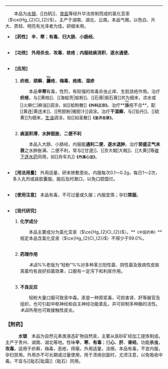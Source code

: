 ---
&emsp;&emsp;本品为<ins>水银</ins>、[[白矾]]、<ins>食盐</ins>等经升华法炼制而成的氯化亚汞（$\ce{Hg_{2}Cl_{2}}$）。主产于湖南、湖北、云南。本品气微。以色白、片大、质轻、明亮有光泽者为佳。研细末用。

- 【**药性**】
	**辛**，**寒**；**有毒**。**归大肠**、**小肠经**。<br></br>

- 【**功效**】
	**外用杀虫**，**攻毒**，**敛疮**；**内服祛痰消积**，**逐水通便**。<br></br>

- 【**应用**】
	1. **疥疮**，**顽癣**，**<ruby>臁<rp>(</rp><rt>lián</rt><rp>)</rp></ruby>疮**，**梅毒**，**疮疡**，**湿疹**
		
		&emsp;&emsp;本品**辛寒**有毒，性烈，有较强的攻毒杀虫止痒、生肌敛疮作用。治疗**疥疮**，与[[黄柏]]、[[海蛤壳|蛤粉]]、[[石膏|煅石膏]]共为细末，凉水或[[火麻仁|麻油]]调涂，如[[蛤粉散]]**`《外科正宗》`**。治疗**<ruby>臁<rp>(</rp><rt>lián</rt><rp>)</rp></ruby>疮不合**，配[[黄连|黄连末]]、[[熊胆粉|猪胆汁]]调涂。治疗**干湿癣**，与[[铅丹]]、[[硫黄]]为细末，<ins>生油</ins>调涂，如[[如圣散]]**`《圣济总录》`**。<br></br>
	
	2. **痰涎积滞**，**水肿鼓胀**，**二便不利**
		
		&emsp;&emsp;本品入大肠、小肠经，内服能**通利二便**，**逐水退肿**。治疗**邪盛正气未衰**之水肿胀满、二便不利，常与[[甘遂]]、[[京大戟|大戟]]、[[大黄]]等<ins>峻下逐水药</ins>同用，如[[舟车丸]]**`《丹溪心法》`**。<br></br>

- 【**用法用量**】
	外用适量，研末掺敷患处。内服每次0.1～0.2g，每日1～2次，多入丸剂或装胶囊服。服后及时漱口，以免口腔糜烂。<br></br>

- 【**使用注意**】
	本品有毒，不可过量或久服；内服宜慎；孕妇**禁服**。<br></br>

- 【**现代研究**】
	1. **化学成分**
		
		&emsp;&emsp;本品主要成分为氯化亚汞（$\ce{Hg_{2}Cl_{2}}$）。**`《中国药典》`**规定本品含氯化亚汞（$\ce{Hg_{2}Cl_{2}}$）不得少于99.0%。<br></br>
	
	2. **药理作用**
		
		&emsp;&emsp;<dfn>本品</dfn>%%老版为“轻粉”%%对多种革兰阳性菌、阴性菌及致病性皮肤真菌均有良好抑菌效果<dfn>，</dfn>口服有一定泻下和利尿作用。<br></br>
	
	3. **不良反应**
		
		&emsp;&emsp;轻粉大量口服可致汞中毒。汞是一种原浆毒，可损害肾、肝等器官及组织，也可引起中枢神经和自主神经功能紊乱，并可抑制多种酶的活性。<dfn>本品</dfn>外用也可致接触性皮炎。

### 【附药】

&emsp;&emsp;&emsp;**水银**&emsp;本品为自然元素类液态矿物自然汞，主要从辰砂矿经加工提炼制成。主产于贵州、湖南、湖北等地。性味**辛**，**寒**，**有毒**；归**心**、**肝**、**肾经**。功能**杀虫**，**攻毒**。适用于疥癣，梅毒，恶疮，痔瘘。外用适量，涂擦。本品有毒，不宜内服，孕妇禁用。外用亦不可长期或过量使用，用于溃疡创面时，尤须注意，以免吸收中毒。不宜与[[砒石|砒霜]]（砒石）同用。